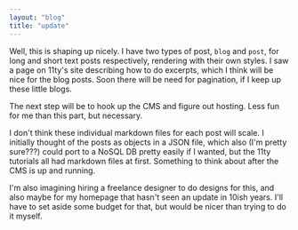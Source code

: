 ```yaml
---
layout: "blog"
title: "update"
---
```


Well, this is shaping up nicely. I have two types of post, `blog` and `post`, for long and short text posts respectively, rendering with their own styles. I saw a page on 11ty's site describing how to do excerpts, which I think will be nice for the blog posts. Soon there will be need for pagination, if I keep up these little blogs.

The next step will be to hook up the CMS and figure out hosting. Less fun for me than this part, but necessary.

I don't think these individual markdown files for each post will scale. I initially thought of the posts as objects in a JSON file, which also (I'm pretty sure???) could port to a NoSQL DB pretty easily if I wanted, but the 11ty tutorials all had markdown files at first. Something to think about after the CMS is up and running.

I'm also imagining hiring a freelance designer to do designs for this, and also maybe for my homepage that hasn't seen an update in 10ish years. I'll have to set aside some budget for that, but would be nicer than trying to do it myself.
